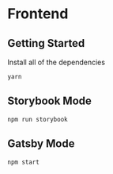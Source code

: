# Frontend

## Getting Started

Install all of the dependencies

`yarn`

## Storybook Mode

`npm run storybook`

## Gatsby Mode

`npm start`
